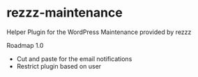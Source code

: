 rezzz-maintenance
=================

Helper Plugin for the WordPress Maintenance provided by rezzz

Roadmap
1.0
 - Cut and paste for the email notifications
 - Restrict plugin based on user

